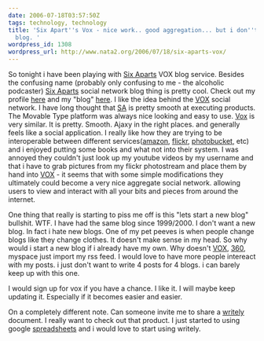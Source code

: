```yaml
---
date: 2006-07-18T03:57:50Z
tags: technology, technology
title: 'Six Apart''s Vox - nice work.. good aggregation... but i don''t want another
  blog. '
wordpress_id: 1308
wordpress_url: http://www.nata2.org/2006/07/18/six-aparts-vox/
---
```


So tonight i have been playing with <a href="http://www.sixapart.com/">Six Aparts</a> VOX blog service. Besides the confusing name (probably only confusing to me - the alcoholic podcaster) <a href="http://www.sixapart.com/">Six Aparts</a>  social network blog thing is pretty cool. Check out my profile <a href="http://nata2.vox.com/profile/">here</a> and my "blog" <a href="http://nata2.vox.com/profile/">here</a>. I like the idea behind the <a href="http://www.vox.com/">VOX</a> social network. I have long thought that <a href="http://www.sixapart.com/">SA</a> is pretty smooth at executing products. The Movable Type platform was always nice looking and easy to use. <a href="http://www.vox.com/">Vox</a> is very similar. It is pretty. Smooth. Ajaxy in the right places. and generally feels like a social application. I really like how they are trying to be interoperable between different services(<a href="http://www.amazon.com">amazon</a>, <a href="http://www.flickr.com">flickr</a>, <a href="http://www.photobucket.com">photobucket</a>, etc) and i enjoyed putting some books and what not into their system. I was annoyed they couldn't just look up my youtube videos by my username and that i have to grab pictures from my flickr photostream and place them by hand into <a href="http://www.vox.com/">VOX</a> - it seems that with some simple modifications they ultimately could become a very nice aggregate social network. allowing users to view and interact with all your bits and pieces from around the internet.

One thing that really is starting to piss me off is this "lets start a new blog" bullshit. WTF. I have had the same blog since 1999/2000. I don't want a new blog. In fact i hate new blogs. One of my pet peeves is when people change blogs like they change clothes. It doesn't make sense in my head. So why would i start a new blog if i already have my own. Why doesn't <a href="http://www.vox.com/">VOX</a>, <a href="http://360.yahoo.com">360</a>, myspace just import my rss feed. I would love to have more people intereact with my posts. i just don't want to write 4 posts for 4 blogs. i can barely keep up with this one.

I would sign up for vox if you have a chance. I like it. I will maybe keep updating it. Especially if it becomes easier and easier.

On a completely different note. Can someone invite me to share a <a href="http://www.writely.com/">writely</a> document. I really want to check out that product. I just started to using google <a href="http://spreadsheets.google.com">spreadsheets</a> and i would love to start using writely.
